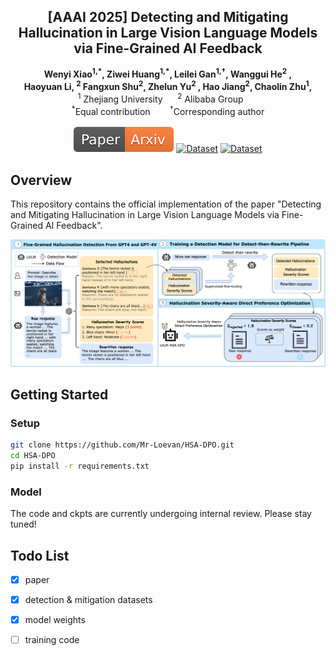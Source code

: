 <!-- # magic-edit.github.io -->

<p align="center">
  <h2 align="center">[AAAI 2025] Detecting and Mitigating Hallucination in Large Vision Language Models via Fine-Grained AI Feedback
</h2>
  <p align="center">
    <a><strong>Wenyi Xiao<sup>1,*</sup>, </strong></a>
    <a><strong>Ziwei Huang<sup>1,*</sup>, </strong></a>
    <a><strong>Leilei Gan<sup>1,†</sup>, </strong></a>
    <a><strong>Wanggui He<sup>2</sup> , </strong></a>
    <br>
    <a><strong>Haoyuan Li, <sup>2</sup> </strong></a>
    <a><strong>Fangxun Shu<sup>2</sup>,  </strong></a>
    <a><strong>Zhelun Yu<sup>2</sup> , </strong></a>
    <a><strong>Hao Jiang<sup>2</sup>, </strong></a>
    <a><strong>Chaolin Zhu<sup>1</sup>,  </strong></a>
    <br>
    <sup>1</sup> Zhejiang University&nbsp;&nbsp;&nbsp;&nbsp;&nbsp;&nbsp;<sup>2</sup> Alibaba Group&nbsp;&nbsp;&nbsp;&nbsp;&nbsp;&nbsp
    <br>
    <sup>*</sup>Equal contribution &nbsp;&nbsp;&nbsp;&nbsp;&nbsp;&nbsp <sup>†</sup>Corresponding author
    </br>
    </br>
        <a href="https://arxiv.org/pdf/2404.14233">
        <img src='assets/Paper-Arxiv-orange.svg' alt='Paper PDF'></a>
        <a href="https://huggingface.co/datasets/WenyiXiao/HSA-DPO">
        <img src='https://img.shields.io/badge/Dataset-HuggingFace-yellow' alt='Dataset'></a>
        <a href="https://modelscope.cn/models/xiaowenyi/HSA-DPO">
        <img src='https://img.shields.io/badge/Model-ModelScope-blue' alt='Dataset'></a>
        
  </p>
</p>


<!-- <p align="center"><b>We will release the code soon!</b></p> -->


## Overview

This repository contains the official implementation of the paper "Detecting and Mitigating Hallucination in Large Vision Language Models via Fine-Grained AI Feedback".

![model](assets/1.png)

## Getting Started

### Setup

```bash
git clone https://github.com/Mr-Loevan/HSA-DPO.git
cd HSA-DPO
pip install -r requirements.txt
```

### Model

The code and ckpts are currently undergoing internal review. Please stay tuned!


## Todo List

- [x] paper
- [x] detection & mitigation datasets 
- [x] model weights
- [ ] training code

